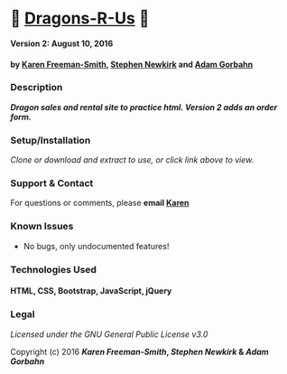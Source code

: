 # :dragon_face: [Dragons-R-Us](http://karenfreemansmith.github.io/dragons) :snake:

__Version 2: August 10, 2016__
#### by [Karen Freeman-Smith](http://karenfreemansmith.github.io), [Stephen Newkirk](https://github.com/NewkirkS) and [Adam Gorbahn](https://github.com/Pyrrus)

### Description
__*Dragon sales and rental site to practice html. Version 2 adds an order form.*__

### Setup/Installation
*Clone or download and extract to use, or click link above to view.*

### Support & Contact
For questions or comments, please __email [Karen](karenfreemansmith@gmail.com)__

### Known Issues
* No bugs, only undocumented features!

### Technologies Used
#### HTML, CSS, Bootstrap, JavaScript, jQuery

### Legal
*Licensed under the GNU General Public License v3.0*

Copyright (c) 2016 **_Karen Freeman-Smith_, _Stephen Newkirk_ & _Adam Gorbahn_**
